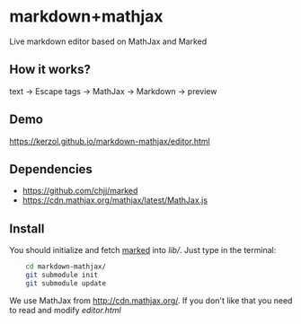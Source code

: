 markdown+mathjax
================
Live markdown editor based on MathJax and Marked


## How it works?

text → Escape tags → MathJax → Markdown → preview


## Demo

https://kerzol.github.io/markdown-mathjax/editor.html



## Dependencies

- https://github.com/chjj/marked
- https://cdn.mathjax.org/mathjax/latest/MathJax.js


## Install

You should initialize and fetch
[marked](https://github.com/chjj/marked) into _lib/_.
Just type in the terminal:

```bash
    cd markdown-mathjax/
    git submodule init
    git submodule update
```

We use MathJax from http://cdn.mathjax.org/. 
If you don't like that you need to read and modify _editor.html_

